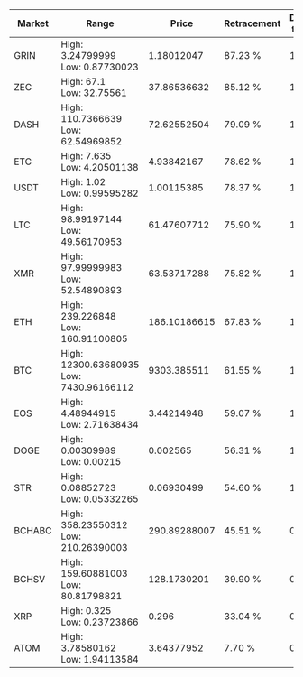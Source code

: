 | Market | Range | Price| Retracement | Doubles to 50% |
| --- | --- | --- | --- | --- |
| GRIN | High: 3.24799999<br />Low: 0.87730023 | 1.18012047 | 87.23 % | 1.75 |
| ZEC | High: 67.1<br />Low: 32.75561 | 37.86536632 | 85.12 % | 1.32 |
| DASH | High: 110.7366639<br />Low: 62.54969852 | 72.62552504 | 79.09 % | 1.19 |
| ETC | High: 7.635<br />Low: 4.20501138 | 4.93842167 | 78.62 % | 1.20 |
| USDT | High: 1.02<br />Low: 0.99595282 | 1.00115385 | 78.37 % | 1.01 |
| LTC | High: 98.99197144<br />Low: 49.56170953 | 61.47607712 | 75.90 % | 1.21 |
| XMR | High: 97.99999983<br />Low: 52.54890893 | 63.53717288 | 75.82 % | 1.18 |
| ETH | High: 239.226848<br />Low: 160.91100805 | 186.10186615 | 67.83 % | 1.08 |
| BTC | High: 12300.63680935<br />Low: 7430.96166112 | 9303.385511 | 61.55 % | 1.06 |
| EOS | High: 4.48944915<br />Low: 2.71638434 | 3.44214948 | 59.07 % | 1.05 |
| DOGE | High: 0.00309989<br />Low: 0.00215 | 0.002565 | 56.31 % | 1.02 |
| STR | High: 0.08852723<br />Low: 0.05332265 | 0.06930499 | 54.60 % | 1.02 |
| BCHABC | High: 358.23550312<br />Low: 210.26390003 | 290.89288007 | 45.51 % | 0.00 |
| BCHSV | High: 159.60881003<br />Low: 80.81798821 | 128.1730201 | 39.90 % | 0.00 |
| XRP | High: 0.325<br />Low: 0.23723866 | 0.296 | 33.04 % | 0.00 |
| ATOM | High: 3.78580162<br />Low: 1.94113584 | 3.64377952 | 7.70 % | 0.00 |
